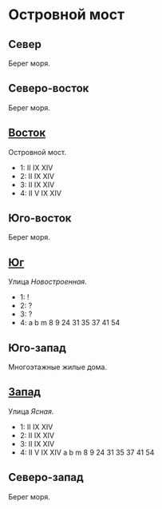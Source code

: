 # Островной мост

## Север

Берег моря.

## Северо-восток

Берег моря.

## [Восток](./580150.md)

Островной мост.

* 1:    II  IX  XIV
* 2:    II  IX  XIV
* 3:    II  IX  XIV
* 4:    II  V   IX  XIV

## Юго-восток

Берег моря.

## [Юг](./550160.md)

Улица *Новостроенная*.

* 1:    !
* 2:    ?
* 3:    ?
* 4:    a   b   m
        8   9   24  31  35  37  41  54

## Юго-запад

Многоэтажные жилые дома.

## [Запад](./530150.md)

Улица *Ясная*.

* 1:    II  IX  XIV
* 2:    II  IX  XIV
* 3:    II  IX  XIV
* 4:    II  V   IX  XIV
        a   b   m
        8   9   24  31  35  37  41  54

## Северо-запад

Берег моря.
